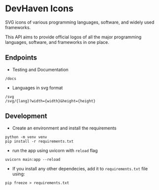# DevHaven Icons

SVG icons of various programming languages, software, and widely used frameworks.

This API aims to provide official logos of all the major programming languages, software, and frameworks in one place.

## Endpoints

- Testing and Documentation

```
/docs
```

- Languages in svg format

```
/svg
/svg/{lang}?width={width}&height={height}
```

## Development

- Create an environment and install the requirements

```
python -m venv venv
pip install -r requirements.txt
```

- run the app using uvicorn with `reload` flag

```
uvicorn main:app --reload
```

- If you install any other dependecies, add it to `requirements.txt` file using:

```
pip freeze > requirements.txt
```
